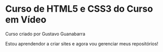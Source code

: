 # Curso de HTML5 e CSS3 do Curso em Vídeo
Curso criado por Gustavo Guanabarra

Estou aprendendor a criar sites e agora vou gerenciar meus repositórios!